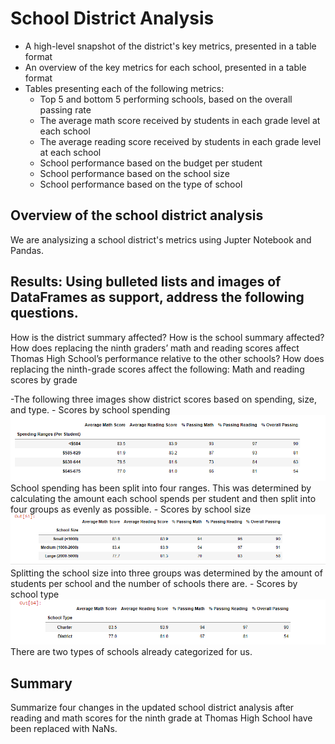 # School District Analysis
- A high-level snapshot of the district's key metrics, presented in a table format
- An overview of the key metrics for each school, presented in a table format
- Tables presenting each of the following metrics:
    - Top 5 and bottom 5 performing schools, based on the overall passing rate
    - The average math score received by students in each grade level at each school
    - The average reading score received by students in each grade level at each school
    - School performance based on the budget per student
    - School performance based on the school size 
    - School performance based on the type of school
## Overview of the school district analysis
We are analysizing a school district's metrics using Jupter Notebook and Pandas.

## Results: Using bulleted lists and images of DataFrames as support, address the following questions.

How is the district summary affected?
How is the school summary affected?
How does replacing the ninth graders’ math and reading scores affect Thomas High School’s performance relative to the other schools?
How does replacing the ninth-grade scores affect the following:
Math and reading scores by grade

-The following three images show district scores based on spending, size, and type. 
    - Scores by school spending
    ![schoolspending](scores_by_school_spending.png) 
School spending has been split into four ranges. This was determined by calculating the amount each school spends per student and then split into four groups as evenly as possible. 
    - Scores by school size
    ![schoolsize](scores_by_school_size.png)
Splitting the school size into three groups was determined by the amount of students per school and the number of schools there are. 
    - Scores by school type
    ![schooltype](scores_by_school_type.png)
There are two types of schools already categorized for us. 
    
## Summary
Summarize four changes in the updated school district analysis after reading and math scores for the ninth grade at Thomas High School have been replaced with NaNs.
